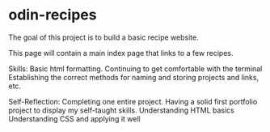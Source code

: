 # odin-recipes

The goal of this project is to build a basic recipe website. 

This page will contain a main index page that links to a few recipes. 

Skills: Basic html formatting.
        Continuing to get comfortable with the terminal
        Establishing the correct methods for naming and storing projects and links, etc.

Self-Reflection:
        Completing one entire project.
        Having a solid first portfolio project to display my self-taught skills.
        Understanding HTML basics 
        Understanding CSS and applying it well        
